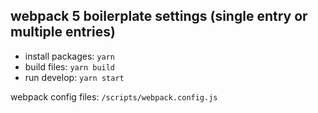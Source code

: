 ## webpack 5 boilerplate settings (single entry or multiple entries) 
- install packages: `yarn`  
- build files: `yarn build`  
- run develop: `yarn start`  
  
webpack config files: `/scripts/webpack.config.js`